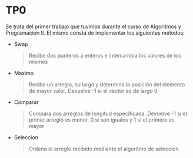 # TP0
Se trata del primer trabajo que tuvimos durante el curso de Algoritmos y Programación II. 
El mismo consta de implementar los siguientes métodos:

 - Swap
   > Recibe dos punteros a enteros e intercambia los valores de los mismos

 - Maximo
    > Recibe un arreglo, su largo y determina la posición del elemento de mayor valor. Devuelve -1 si el vector es de largo 0

 - Comparar
    > Compara dos arreglos de longitud especificada. 
    Devuelve -1 si el primer arreglo es menor, 0 si son iguales y 1 si el primero es mayor
 
 - Seleccion
    >Ordena el arreglo recibido mediante el algoritmo de selección
